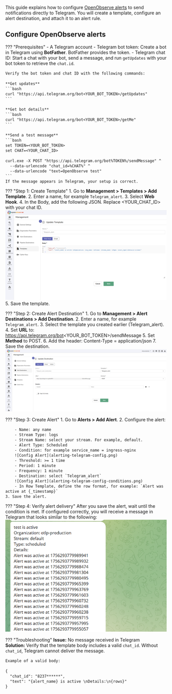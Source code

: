 This guide explains how to configure [OpenObserve alerts]() to send notifications directly to Telegram. You will create a template, configure an alert destination, and attach it to an alert rule.

## Configure OpenObserve alerts
??? "Prerequisites"
    - A Telegram account
    - Telegram bot token: Create a bot in Telegram using **BotFather**. BotFather provides the token.
    - Telegram chat ID: Start a chat with your bot, send a message, and run `getUpdates` with your bot token to retrieve the `chat.id`.

    Verify the bot token and chat ID with the following commands:

    **Get updates**
    ```bash
    curl "https://api.telegram.org/bot<YOUR_BOT_TOKEN>/getUpdates"
    ```

    **Get bot details**
    ```bash
    curl "https://api.telegram.org/bot<YOUR_BOT_TOKEN>/getMe"
    ```

    **Send a test message**
    ```bash
    set TOKEN=<YOUR_BOT_TOKEN>
    set CHAT=<YOUR_CHAT_ID>

    curl.exe -X POST "https://api.telegram.org/bot%TOKEN%/sendMessage" ^
      --data-urlencode "chat_id=%CHAT%" ^
      --data-urlencode "text=OpenObserve test"
    ```
    If the message appears in Telegram, your setup is correct.

??? "Step 1: Create Template"
    1. Go to **Management > Templates > Add Template**.
    2. Enter a name, for example `Telegram_alert`.
    3. Select **Web Hook**.
    4. In the Body, add the following JSON. Replace <YOUR_CHAT_ID> with your chat ID.
    ![Create Template](alerting-telegram-template.png)
    5. Save the template.

??? "Step 2: Create Alert Destination"
    1. Go to **Management > Alert Destinations > Add Destination**.
    2. Enter a name, for example `Telegram_alert`.
    3. Select the template you created earlier (Telegram_alert).
    4. Set **URL** to: https://api.telegram.org/bot<YOUR_BOT_TOKEN>/sendMessage
    5. Set **Method** to POST.
    6. Add the header: Content-Type = application/json
    7. Save the destination.
    ![Create Alert Destination](alerting-telegram-destination.png)

??? "Step 3: Create Alert"
    1. Go to **Alerts > Add Alert**.
    2. Configure the alert:
        
        - Name: any name
        - Stream Type: logs
        - Stream Name: select your stream. For example, default.
        - Alert Type: Scheduled
        - Condition: for example service_name = ingress-nginx
        ![Config Alert](alerting-telegram-config.png)
        - Threshold: >= 1 time
        - Period: 1 minute
        - Frequency: 1 minute
        - Destination: select `Telegram_alert`
        ![Config Alert](alerting-telegram-config-conditions.png)
        - In Row Template, define the row format, for example: `Alert was active at {_timestamp}`
    3. Save the alert.

??? "Step 4: Verify alert delivery"
    After you save the alert, wait until the condition is met.
    If configured correctly, you will receive a message in Telegram that looks similar to the following:
    ![Verify alert delivery](alerting-telegram-alert-delivery.png)

??? "Troubleshooting"
    **Issue:** No message received in Telegram <br>
    **Solution:** Verify that the template body includes a valid `chat_id`. Without `chat_id`, Telegram cannot deliver the message.

    Example of a valid body:

    {
      "chat_id": "8237******",
      "text": "{alert_name} is active \nDetails:\n{rows}"
    }
